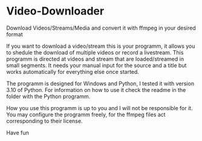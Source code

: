 # Video-Downloader
Download Videos/Streams/Media and convert it with ffmpeg in your desired format

If you want to download a video/stream this is your programm, it allows you to shedule the download of multiple videos or record a livestream.
This programm is directed at videos and stream that are loaded/streamed in small segments.
It needs your manual input for the source and a title but works automatically for everything else once started.

The programm is designed for Windows and Python, I tested it with version 3.10 of Python.
For information on how to use it check the readme in the folder with the Python programm.

How you use this programm is up to you and I will not be responsible for it. You may configure the programm freely, for the ffmpeg files act corresponding to their license.

Have fun

